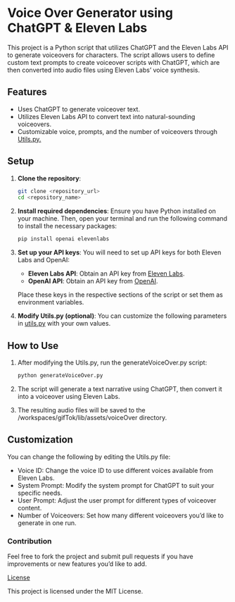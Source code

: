 # Voice Over Generator using ChatGPT & Eleven Labs

This project is a Python script that utilizes ChatGPT and the Eleven Labs API to generate voiceovers for characters. The script allows users to define custom text prompts to create voiceover scripts with ChatGPT, which are then converted into audio files using Eleven Labs’ voice synthesis.

## Features
- Uses ChatGPT to generate voiceover text.
- Utilizes Eleven Labs API to convert text into natural-sounding voiceovers.
- Customizable voice, prompts, and the number of voiceovers through [Utils.py.](utils.py)

## Setup

1. **Clone the repository**:
   ```bash
   git clone <repository_url>
   cd <repository_name>

2.	**Install required dependencies**:
    Ensure you have Python installed on your machine. Then, open your terminal and run the following command to install the necessary packages:

    ```bash
    pip install openai elevenlabs

3.	**Set up your API keys**:
    You will need to set up API keys for both Eleven Labs and OpenAI:

    - **Eleven Labs API**: Obtain an API key from [Eleven Labs](https://www.elevenlabs.io).
    - **OpenAI API**: Obtain an API key from [OpenAI](https://openai.com).

    Place these keys in the respective sections of the script or set them as environment variables.

4.	**Modify Utils.py (optional)**:
    You can customize the following parameters in [utils.py](utils.py) with your own values.

## How to Use

1.	After modifying the Utils.py, run the generateVoiceOver.py script:
    ```bash 
    python generateVoiceOver.py

2.	The script will generate a text narrative using ChatGPT, then convert it into a voiceover using Eleven Labs.

3.	The resulting audio files will be saved to the /workspaces/gifTok/lib/assets/voiceOver directory.

## Customization

You can change the following by editing the Utils.py file:

- Voice ID: Change the voice ID to use different voices available from Eleven Labs.
- System Prompt: Modify the system prompt for ChatGPT to suit your specific needs.
- User Prompt: Adjust the user prompt for different types of voiceover content.
- Number of Voiceovers: Set how many different voiceovers you’d like to generate in one run.

### Contribution

Feel free to fork the project and submit pull requests if you have improvements or new features you’d like to add.

[License](/workspaces/generativeVoiceOver/LICENSE)

This project is licensed under the MIT License.

